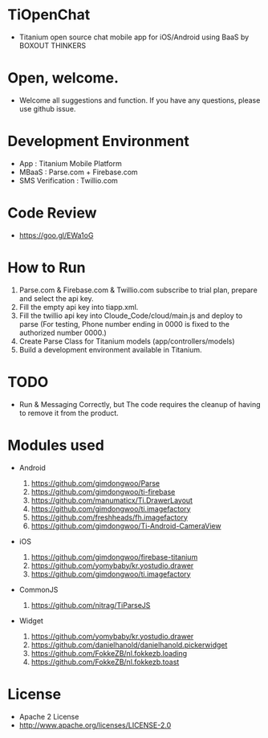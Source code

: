 # TiOpenChat
- Titanium open source chat mobile app for iOS/Android using BaaS by BOXOUT THINKERS

# Open, welcome.
- Welcome all suggestions and function.
If you have any questions, please use github issue.

# Development Environment
- App : Titanium Mobile Platform
- MBaaS : Parse.com + Firebase.com
- SMS Verification : Twillio.com

# Code Review
- https://goo.gl/EWa1oG

# How to Run
1. Parse.com & Firebase.com & Twillio.com subscribe to trial plan, prepare and select the api key.
2. Fill the empty api key into tiapp.xml.
3. Fill the twillio api key into Cloude_Code/cloud/main.js and deploy to parse (For testing, Phone number ending in 0000 is fixed to the authorized number 0000.)
4. Create Parse Class for Titanium models (app/controllers/models)
5. Build a development environment available in Titanium.

# TODO
- Run & Messaging Correctly, but The code requires the cleanup of having to remove it from the product.

# Modules used
- Android
  1. https://github.com/gimdongwoo/Parse
  2. https://github.com/gimdongwoo/ti-firebase
  3. https://github.com/manumaticx/Ti.DrawerLayout
  4. https://github.com/gimdongwoo/ti.imagefactory
  5. https://github.com/freshheads/fh.imagefactory
  6. https://github.com/gimdongwoo/Ti-Android-CameraView

- iOS
  1. https://github.com/gimdongwoo/firebase-titanium
  2. https://github.com/yomybaby/kr.yostudio.drawer
  3. https://github.com/gimdongwoo/ti.imagefactory
  
- CommonJS
  1. https://github.com/nitrag/TiParseJS

- Widget
  1. https://github.com/yomybaby/kr.yostudio.drawer
  2. https://github.com/danielhanold/danielhanold.pickerwidget
  3. https://github.com/FokkeZB/nl.fokkezb.loading
  4. https://github.com/FokkeZB/nl.fokkezb.toast

# License
- Apache 2 License
- http://www.apache.org/licenses/LICENSE-2.0

